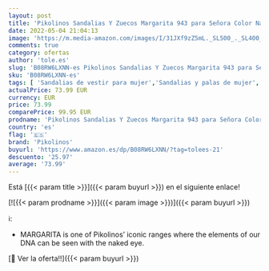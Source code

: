 ```yaml
---
layout: post
title: 'Pikolinos Sandalias Y Zuecos Margarita 943 para Señora Color Nata'
date: 2022-05-04 21:04:13
image: 'https://m.media-amazon.com/images/I/31JXf9zZ5mL._SL500_._SL400_.jpg'
comments: true
category: ofertas
author: 'tole.es'
slug: 'B08RW6LXNN-es Pikolinos Sandalias Y Zuecos Margarita 943 para Señora...'
sku: 'B08RW6LXNN-es'
tags: [ 'Sandalias de vestir para mujer','Sandalias y palas de mujer','Zapatos','Zapatos para mujer','Zapatos y complementos','pikolinos','zuecos','🇪🇸', ]
actualPrice: 73.99 EUR
currency: EUR
price: 73.99
comparePrice: 99.95 EUR
prodname: 'Pikolinos Sandalias Y Zuecos Margarita 943 para Señora Color Nata'
country: 'es'
flag: '🇪🇸'
brand: 'Pikolinos'
buyurl: 'https://www.amazon.es/dp/B08RW6LXNN/?tag=tolees-21'
descuento: '25.97'
average: '73.99'
---
```


Está [{{< param title >}}]({{< param buyurl >}}) en el siguiente enlace!

[![{{< param prodname >}}]({{< param image >}})]({{< param buyurl >}})

ℹ️:

- MARGARITA is one of Pikolinos’ iconic ranges where the elements of our DNA can be seen with the naked eye.

[🛒 Ver la oferta!!]({{< param buyurl >}})
